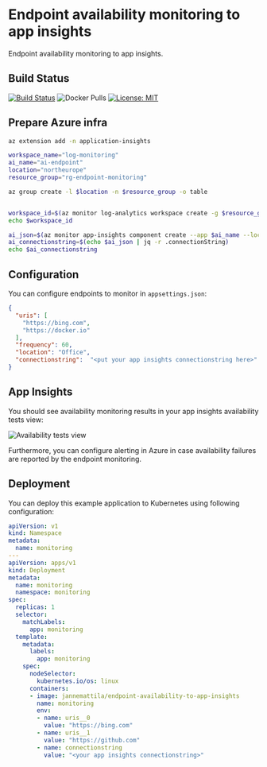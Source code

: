 # Endpoint availability monitoring to app insights

Endpoint availability monitoring to app insights.

## Build Status

[![Build Status](https://dev.azure.com/jannemattila/jannemattila/_apis/build/status/JanneMattila.endpoint-availability-monitoring-to-app-insights?branchName=main)](https://dev.azure.com/jannemattila/jannemattila/_build/latest?definitionId=65&branchName=main)
![Docker Pulls](https://img.shields.io/docker/pulls/jannemattila/endpoint-availability-to-app-insights?style=plastic)
[![License: MIT](https://img.shields.io/badge/License-MIT-yellow.svg)](https://opensource.org/licenses/MIT)

## Prepare Azure infra

```bash
az extension add -n application-insights

workspace_name="log-monitoring"
ai_name="ai-endpoint"
location="northeurope"
resource_group="rg-endpoint-monitoring"

az group create -l $location -n $resource_group -o table


workspace_id=$(az monitor log-analytics workspace create -g $resource_group -n $workspace_name --query id -o tsv)
echo $workspace_id

ai_json=$(az monitor app-insights component create --app $ai_name --location $location --kind web -g $resource_group --workspace $workspace_id -o json)
ai_connectionstring=$(echo $ai_json | jq -r .connectionString)
echo $ai_connectionstring
```

## Configuration

You can configure endpoints to monitor in `appsettings.json`:

```json
{
  "uris": [
    "https://bing.com",
    "https://docker.io"
  ],
  "frequency": 60,
  "location": "Office",
  "connectionstring":  "<put your app insights connectionstring here>"
}
```

## App Insights

You should see availability monitoring results in your app insights availability tests view:

![Availability tests view](https://user-images.githubusercontent.com/2357647/169524744-018d7673-04b7-4ddb-88e9-4d5440ae344c.png)

Furthermore, you can configure alerting in Azure in case availability failures are reported
by the endpoint monitoring.

## Deployment

You can deploy this example application to Kubernetes using following configuration:

```yaml
apiVersion: v1
kind: Namespace
metadata:
  name: monitoring
---
apiVersion: apps/v1
kind: Deployment
metadata:
  name: monitoring
  namespace: monitoring
spec:
  replicas: 1
  selector:
    matchLabels:
      app: monitoring
  template:
    metadata:
      labels:
        app: monitoring
    spec:
      nodeSelector:
        kubernetes.io/os: linux
      containers:
      - image: jannemattila/endpoint-availability-to-app-insights
        name: monitoring
        env:
        - name: uris__0
          value: "https://bing.com"
        - name: uris__1
          value: "https://github.com"
        - name: connectionstring
          value: "<your app insights connectionstring>"
```
